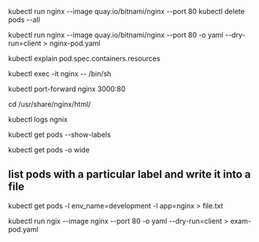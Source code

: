 kubectl run nginx --image quay.io/bitnami/nginx --port 80 
kubectl delete pods --all

kubectl run nginx --image quay.io/bitnami/nginx --port 80 -o yaml --dry-run=client > nginx-pod.yaml

kubectl explain pod.spec.containers.resources

kubectl exec -it nginx -- /bin/sh

kubectl port-forward nginx 3000:80

cd /usr/share/nginx/html/

kubectl logs ngnix

kubectl get pods --show-labels

kubectl get pods -o wide


## list pods with a particular label and write it into a file

kubectl get pods -l env_name=development -l app=nginx > file.txt



kubectl run ngix --image nginx --port 80 -o yaml --dry-run=client > exam-pod.yaml